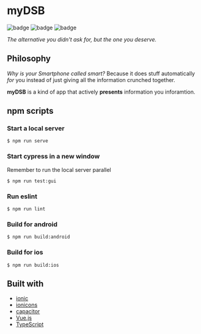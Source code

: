 # myDSB

![badge](https://img.shields.io/github/license/Tch1b0/myDSB?style=flat) ![badge](https://img.shields.io/github/issues/Tch1b0/myDSB?style=flat) ![badge](https://img.shields.io/github/workflow/status/tch1b0/myDSB/e2e-test?style=flat&label=tests)

_The alternative you didn't ask for, but the one you deserve._

## Philosophy

_Why is your Smartphone called smart?_
Because it does stuff automatically _for_ you instead of just giving all the information crunched together.

**myDSB** is a kind of app that actively **presents** information you inforamtion.

## npm scripts

### Start a local server

```
$ npm run serve
```

### Start cypress in a new window

Remember to run the local server parallel

```
$ npm run test:gui
```

### Run eslint

```
$ npm run lint
```

### Build for android

```
$ npm run build:android
```

### Build for ios

```
$ npm run build:ios
```

## Built with

-   [ionic](https://ionic.io/)
-   [ionicons](https://github.com/ionic-team/ionicons)
-   [capacitor](https://capacitorjs.com/)
-   [Vue.js](https://vuejs.org/)
-   [TypeScript](https://www.typescriptlang.org/)
